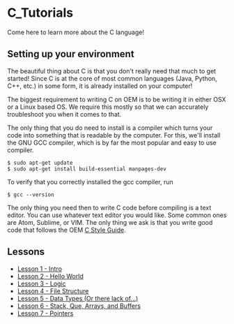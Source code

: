 # C_Tutorials
Come here to learn more about the C language!

## Setting up your environment
The beautiful thing about C is that you don't really need that much to get started! Since C is at the core of most common languages (Java, Python, C++, etc.) in some form, it is already installed on your computer!

The biggest requirement to writing C on OEM is to be writing it in either OSX or a Linux based OS. We require this mostly so that we can accurately troubleshoot you when it comes to that. 

The only thing that you do need to install is a compiler which turns your code into something that is readable by the computer. For this, we'll install the GNU GCC compiler, which is by far the most popular and easy to use compiler.

```
$ sudo apt-get update
$ sudo apt-get install build-essential manpages-dev
```

To verify that you correctly installed the gcc compiler, run

```
$ gcc --version
```

The only thing you need then to write C code before compiling is a text editor. You can use whatever text editor you would like. Some common ones are Atom, Sublime, or VIM. The only thing we ask is that you write good code that follows the OEM [C Style Guide](https://github.com/olin-electric-motorsports/Programming_Tutorials/tree/master/GeneralTutorials/Style_Guide).

## Lessons
- [Lesson 1 - Intro](Intro.md)
- [Lesson 2 - Hello World](Hello_world.md) 
- [Lesson 3 - Logic](Logic.md)
- [Lesson 4 - File Structure](File_structure.md)
- [Lesson 5 - Data Types (Or there lack of...)](Data_types.md)
- [Lesson 6 - Stack, Que, Arrays, and Buffers](Stacks_etc.md)
- [Lesson 7 - Pointers](Pointers.md)
